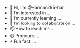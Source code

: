 - 👋 Hi, I’m @Harman295-har
- 👀 I’m interested in ...
- 🌱 I’m currently learning ...
- 💞️ I’m looking to collaborate on ...
- 📫 How to reach me ...
- 😄 Pronouns: ...
- ⚡ Fun fact: ...

<!---
Harman295-har/Harman295-har is a ✨ special ✨ repository because its `README.md` (this file) appears on your GitHub profile.
You can click the Preview link to take a look at your changes.
--->

